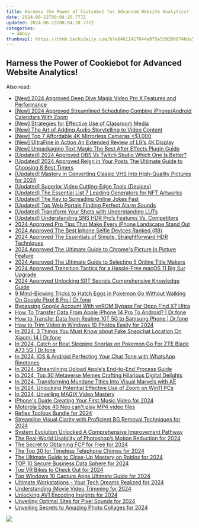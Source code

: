 ```yaml
---
title: Harness the Power of Cookiebot for Advanced Website Analytics!
date: 2024-08-22T00:04:20.777Z
updated: 2024-08-23T00:04:20.777Z
categories:
  - abbyy
thumbnail: https://thmb.techidaily.com/b7e04611417644e075a5192806746da5346b5175586dc4d2b30e06e7bb470a83.jpg
---
```


## Harness the Power of Cookiebot for Advanced Website Analytics!



<ins class="adsbygoogle"
     style="display:block"
     data-ad-format="autorelaxed"
     data-ad-client="ca-pub-7571918770474297"
     data-ad-slot="1223367746"></ins>



<ins class="adsbygoogle"
     style="display:block"
     data-ad-client="ca-pub-7571918770474297"
     data-ad-slot="8358498916"
     data-ad-format="auto"
     data-full-width-responsive="true"></ins>

<span class="atpl-alsoreadstyle">Also read:</span>
<div><ul>
<li><a href="https://article-posts.techidaily.com/new-2024-approved-deep-dive-magix-video-pro-x-features-and-performance/"><u>[New] 2024 Approved  Deep Dive  Magix Video Pro X Features and Performance</u></a></li>
<li><a href="https://digital-screen-recording.techidaily.com/new-2024-approved-streamlined-scheduling-combine-iphoneandroid-calendars-with-zoom/"><u>[New] 2024 Approved  Streamlined Scheduling  Combine iPhone/Android Calendars With Zoom</u></a></li>
<li><a href="https://some-approaches.techidaily.com/new-strategies-for-effective-use-of-classroom-media/"><u>[New] Strategies for Effective Use of Classroom Media</u></a></li>
<li><a href="https://some-approaches.techidaily.com/new-the-art-of-adding-audio-storytelling-to-video-content/"><u>[New] The Art of Adding Audio Storytelling to Video Content</u></a></li>
<li><a href="https://some-approaches.techidaily.com/new-top-7-affordable-4k-mirrorless-cameras-(1000/"><u>[New] Top 7 Affordable 4K Mirrorless Cameras <$1,000</u></a></li>
<li><a href="https://some-approaches.techidaily.com/new-ultrafine-in-action-an-extended-review-of-lgs-4k-display/"><u>[New] UltraFine in Action  An Extended Review of LG’s 4K Display</u></a></li>
<li><a href="https://some-approaches.techidaily.com/new-unpackaging-text-magic-the-best-after-effects-plugin-guide/"><u>[New] Unpackaging Text Magic  The Best After Effects Plugin Guide</u></a></li>
<li><a href="https://screen-capture.techidaily.com/updated-2024-approved-obs-vs-twitch-studio-which-one-is-better/"><u>[Updated] 2024 Approved  OBS Vs Twitch Studio  Which One Is Better?</u></a></li>
<li><a href="https://instagram-video-recordings.techidaily.com/updated-2024-approved-reign-in-your-posts-the-ultimate-guide-to-choosing-8-best-timers/"><u>[Updated] 2024 Approved  Reign in Your Posts  The Ultimate Guide to Choosing 8 Best Timers</u></a></li>
<li><a href="https://fox-helps.techidaily.com/updated-mastery-in-converting-classic-vhs-into-high-quality-pictures-for-2024/"><u>[Updated] Mastery in Converting Classic VHS Into High-Quality Pictures for 2024</u></a></li>
<li><a href="https://some-approaches.techidaily.com/updated-superior-video-cutting-edge-tools-devices/"><u>[Updated] Superior Video Cutting-Edge Tools (Devices)</u></a></li>
<li><a href="https://some-approaches.techidaily.com/updated-the-essential-list-7-leading-generators-for-nft-artworks/"><u>[Updated] The Essential List  7 Leading Generators for NFT Artworks</u></a></li>
<li><a href="https://some-approaches.techidaily.com/updated-the-key-to-spreading-online-jokes-fast/"><u>[Updated] The Key to Spreading Online Jokes Fast</u></a></li>
<li><a href="https://some-approaches.techidaily.com/updated-top-web-portals-finding-perfect-alarm-sounds/"><u>[Updated] Top Web Portals  Finding Perfect Alarm Sounds</u></a></li>
<li><a href="https://some-approaches.techidaily.com/updated-transform-your-shots-with-understanding-luts/"><u>[Updated] Transform Your Shots with Understanding LUTs</u></a></li>
<li><a href="https://some-approaches.techidaily.com/updated-understanding-sns-hdr-pros-features-vs-competitors/"><u>[Updated] Understanding SNS HDR Pro’s Features Vs. Competitors</u></a></li>
<li><a href="https://extra-support.techidaily.com/2024-approved-pro-tips-that-make-every-iphone-landscape-stand-out/"><u>2024 Approved  Pro Tips That Make Every iPhone Landscape Stand Out</u></a></li>
<li><a href="https://some-approaches.techidaily.com/2024-approved-the-best-iphone-selfie-devices-ranked-8/"><u>2024 Approved  The Best Iphone Selfie Devices Ranked (#8)</u></a></li>
<li><a href="https://some-approaches.techidaily.com/2024-approved-the-essentials-of-simple-straightforward-hdr-techniques/"><u>2024 Approved  The Essentials of Simple, Straightforward HDR Techniques</u></a></li>
<li><a href="https://some-approaches.techidaily.com/2024-approved-the-ultimate-guide-to-chromes-picture-in-picture-feature/"><u>2024 Approved  The Ultimate Guide to Chrome's Picture In Picture Feature</u></a></li>
<li><a href="https://some-approaches.techidaily.com/2024-approved-the-ultimate-guide-to-selecting-5-online-title-makers/"><u>2024 Approved  The Ultimate Guide to Selecting 5 Online Title Makers</u></a></li>
<li><a href="https://some-approaches.techidaily.com/2024-approved-transition-tactics-for-a-hassle-free-macos-11-big-sur-upgrade/"><u>2024 Approved  Transition Tactics for a Hassle-Free macOS 11 Big Sur Upgrade</u></a></li>
<li><a href="https://some-approaches.techidaily.com/2024-approved-unlocking-srt-secrets-comprehensive-knowledge-guide/"><u>2024 Approved  Unlocking SRT Secrets  Comprehensive Knowledge Guide</u></a></li>
<li><a href="https://pokemon-go-android.techidaily.com/9-mind-blowing-tricks-to-hatch-eggs-in-pokemon-go-without-walking-on-google-pixel-8-pro-drfone-by-drfone-virtual-android/"><u>9 Mind-Blowing Tricks to Hatch Eggs in Pokemon Go Without Walking On Google Pixel 8 Pro | Dr.fone</u></a></li>
<li><a href="https://android-unlock.techidaily.com/bypassing-google-account-with-vnrom-bypass-for-oppo-find-x7-ultra-by-drfone-android/"><u>Bypassing Google Account With vnROM Bypass For Oppo Find X7 Ultra</u></a></li>
<li><a href="https://techidaily.com/how-to-transfer-data-from-apple-iphone-14-pro-to-android-drfone-by-drfone-transfer-data-from-ios-transfer-data-from-ios/"><u>How To Transfer Data From Apple iPhone 14 Pro To Android? | Dr.fone</u></a></li>
<li><a href="https://android-transfer.techidaily.com/how-to-transfer-data-from-realme-10t-5g-to-samsung-phone-drfone-by-drfone-transfer-from-android-transfer-from-android/"><u>How to Transfer Data from Realme 10T 5G to Samsung Phone | Dr.fone</u></a></li>
<li><a href="https://some-approaches.techidaily.com/how-to-trim-video-in-windows-10-photos-easily-for-2024/"><u>How to Trim Video in Windows 10 Photos Easily for 2024</u></a></li>
<li><a href="https://review-topics.techidaily.com/in-2024-3-things-you-must-know-about-fake-snapchat-location-on-xiaomi-14-drfone-by-drfone-virtual-android/"><u>In 2024, 3 Things You Must Know about Fake Snapchat Location On Xiaomi 14 | Dr.fone</u></a></li>
<li><a href="https://android-pokemon-go.techidaily.com/in-2024-catch-or-beat-sleeping-snorlax-on-pokemon-go-for-zte-blade-a73-5g-drfone-by-drfone-virtual-android/"><u>In 2024, Catch or Beat Sleeping Snorlax on Pokemon Go For ZTE Blade A73 5G | Dr.fone</u></a></li>
<li><a href="https://some-approaches.techidaily.com/in-2024-ios-and-android-perfecting-your-chat-tone-with-whatsapp-ringtones/"><u>In 2024, IOS & Android  Perfecting Your Chat Tone with WhatsApp Ringtones</u></a></li>
<li><a href="https://some-approaches.techidaily.com/in-2024-streamlining-upload-apples-end-to-end-process-guide/"><u>In 2024, Streamlining Upload  Apple’s End-to-End Process Guide</u></a></li>
<li><a href="https://some-approaches.techidaily.com/in-2024-top-30-metaverse-memes-crafting-hilarious-digital-delights/"><u>In 2024, Top 30 Metaverse Memes  Crafting Hilarious Digital Delights</u></a></li>
<li><a href="https://some-approaches.techidaily.com/in-2024-transforming-mundane-titles-into-visual-marvels-with-ae/"><u>In 2024, Transforming Mundane Titles Into Visual Marvels with AE</u></a></li>
<li><a href="https://some-approaches.techidaily.com/in-2024-unlocking-potential-effective-use-of-zoom-on-win11-pcs/"><u>In 2024, Unlocking Potential  Effective Use of Zoom on Win11 PCs</u></a></li>
<li><a href="https://some-approaches.techidaily.com/in-2024-unveiling-magix-video-mastery/"><u>In 2024, Unveiling MAGIX Video Mastery</u></a></li>
<li><a href="https://extra-skills.techidaily.com/iphones-guide-creating-your-first-music-video-for-2024/"><u>IPhone's Guide  Creating Your First Music Video for 2024</u></a></li>
<li><a href="https://review-topics.techidaily.com/motorola-edge-40-neo-cant-play-mp4-video-files-by-aiseesoft-video-converter-play-mp4-on-android/"><u>Motorola Edge 40 Neo can't play MP4 video files</u></a></li>
<li><a href="https://some-approaches.techidaily.com/reflex-toolbox-bundle-for-2024/"><u>Reflex Toolbox Bundle for 2024</u></a></li>
<li><a href="https://some-approaches.techidaily.com/streamline-visual-clarity-with-proficient-bg-removal-techniques-for-2024/"><u>Streamline Visual Clarity with Proficient BG Removal Techniques for 2024</u></a></li>
<li><a href="https://extra-information.techidaily.com/system-evolution-unlocked-a-comprehensive-improvement-pathway/"><u>System Evolution Unlocked  A Comprehensive Improvement Pathway</u></a></li>
<li><a href="https://some-approaches.techidaily.com/the-real-world-usability-of-photoshops-motion-reduction-for-2024/"><u>The Real-World Usability of Photoshop’s Motion Reduction for 2024</u></a></li>
<li><a href="https://some-approaches.techidaily.com/the-secret-to-obtaining-fcp-for-free-for-2024/"><u>The Secret to Obtaining FCP for Free for 2024</u></a></li>
<li><a href="https://some-approaches.techidaily.com/the-top-30-for-timeless-telephone-chimes-for-2024/"><u>The Top 30 for Timeless Telephone Chimes for 2024</u></a></li>
<li><a href="https://some-approaches.techidaily.com/the-ultimate-guide-to-close-up-mastery-on-roblox-for-2024/"><u>The Ultimate Guide to Close-Up Mastery on Roblox for 2024</u></a></li>
<li><a href="https://some-approaches.techidaily.com/top-10-secure-business-data-sphere-for-2024/"><u>TOP 10 Secure Business Data Sphere for 2024</u></a></li>
<li><a href="https://some-approaches.techidaily.com/top-vr-bikes-to-check-out-for-2024/"><u>Top VR Bikes to Check Out for 2024</u></a></li>
<li><a href="https://screen-activity-recording.techidaily.com/top-windows-10-capture-apps-ultimate-guide-for-2024/"><u>Top Windows 10 Capture Apps  Ultimate Guide for 2024</u></a></li>
<li><a href="https://some-approaches.techidaily.com/ultimate-workstations-your-tech-dreams-realized-for-2024/"><u>Ultimate Workstations - Your Tech Dreams Realized for 2024</u></a></li>
<li><a href="https://some-approaches.techidaily.com/understanding-imovie-video-trimming-for-2024/"><u>Understanding iMovie Video Trimming for 2024</u></a></li>
<li><a href="https://some-approaches.techidaily.com/unlocking-av1-encoding-insights-for-2024/"><u>Unlocking AV1 Encoding Insights for 2024</u></a></li>
<li><a href="https://some-approaches.techidaily.com/unveiling-optimal-sites-for-pixel-sounds-for-2024/"><u>Unveiling Optimal Sites for Pixel Sounds for 2024</u></a></li>
<li><a href="https://some-approaches.techidaily.com/unveiling-secrets-to-amazing-photo-collages-for-2024/"><u>Unveiling Secrets to Amazing Photo Collages for 2024</u></a></li>
</ul></div>

<!-- affiliate ads begin -->
<a href="https://shop.manycam.com/order/checkout.php?PRODS=17729331&QTY=1&AFFILIATE=108875&CART=1"><img src="https://secure.avangate.com/images/merchant/8230bea7d54bcdf99cdfe85cb07313d5/mcaffbanner600x500.png" border="0"></a>
<!-- affiliate ads end -->